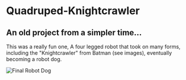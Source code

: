 # Quadruped-Knightcrawler

## An old project from a simpler time...

This was a really fun one, A four legged robot that took on many forms, including the "Knightcrawler" from Batman (see images), eventually becoming a robot dog.


![Final Robot Dog](https://github.com/robosam2003/Quadruped-Knightcrawler/resources/20200124_222202.jpg)

